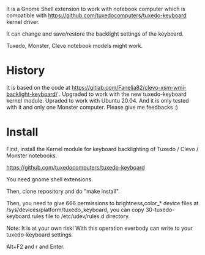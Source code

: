 It is a Gnome Shell extension to work with notebook computer which is compatible with https://github.com/tuxedocomputers/tuxedo-keyboard kernel driver. 

It can change and save/restore the backlight settings of the keyboard.

Tuxedo, Monster, Clevo notebook models might work.


# History

It is based on the code at https://gitlab.com/Fanelia82/clevo-xsm-wmi-backlight-keyboard/ .
Upgraded to work with the new tuxedo-keyboard kernel module.
Upraded to work with Ubuntu 20.04. And it is only tested with it and only one Monster computer. Please give me feedbacks :)  

# Install 

First, install the Kernel module for keyboard backlighting of Tuxedo / Clevo / Monster notebooks.

https://github.com/tuxedocomputers/tuxedo-keyboard


You need gnome shell extensions.

Then, clone repository and do "make install". 

Then, you need to give 666 permissions to brightness,color_* device files at /sys/devices/platform/tuxedo_keyboard, you can copy 30-tuxedo-keyboard.rules file to /etc/udev/rules.d directory. 

Note: It is at your own risk! With this operation everbody can write to your tuxedo-keyboard settings.

Alt+F2 and r and Enter.

